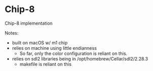 # Chip-8
Chip-8 implementation

Notes:
- built on macOS w/ m1 chip
- relies on machine using little endianness
    - So far, only the color configuration is reliant on this.
- relies on sdl2 libraries being in /opt/homebrew/Cellar/sdl2/2.28.3
    - makefile is reliant on this
